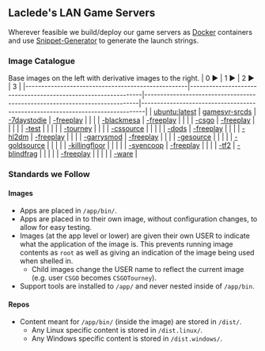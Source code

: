 ## Laclede's LAN Game Servers
Wherever feasible we build/deploy our game servers as [Docker](https://www.docker.com/) containers and use [Snippet-Generator](https://github.com/LacledesLAN/Snippet-Generator) to generate the launch strings.

### Image Catalogue
Base images on the left with derivative images to the right.
| 0 ►                                               | 1 ►                                                           | 2 ►                                                                        | 3                                                                             |
|---------------------------------------------------|---------------------------------------------------------------|----------------------------------------------------------------------------|-------------------------------------------------------------------------------|
| [ubuntu:latest](https://hub.docker.com/_/ubuntu/) | [gamesvr-srcds](https://github.com/LacledesLAN/gamesvr-srcds) | [-7daystodie](https://github.com/LacledesLAN/gamesvr-srcds-7daystodie)     | [-freeplay](https://github.com/LacledesLAN/gamesvr-srcds-7daystodie-freeplay) |
|                                                   |                                                               | [-blackmesa](https://github.com/LacledesLAN/gamesvr-srcds-blackmesa)       | [-freeplay](https://github.com/LacledesLAN/gamesvr-srcds-blackmesa-freeplay)  |
|                                                   |                                                               | [-csgo](https://github.com/LacledesLAN/gamesvr-srcds-csgo)                 | [-freeplay](https://github.com/LacledesLAN/gamesvr-srcds-csgo-freeplay)       |
|                                                   |                                                               |                                                                            | [-test](https://github.com/LacledesLAN/gamesvr-srcds-csgo-test)               |
|                                                   |                                                               |                                                                            | [-tourney](https://github.com/LacledesLAN/gamesvr-srcds-csgo-tourney)         |
|                                                   |                                                               | [-cssource](https://github.com/LacledesLAN/gamesvr-srcds-cssource)         |                                                                               |
|                                                   |                                                               | [-dods](https://github.com/LacledesLAN/gamesvr-srcds-dods)                 | [-freeplay](https://github.com/LacledesLAN/gamesvr-srcds-dods-freeplay)       |
|                                                   |                                                               | [-hl2dm](https://github.com/LacledesLAN/gamesvr-srcds-hl2dm)               | [-freeplay](https://github.com/LacledesLAN/gamesvr-srcds-hl2dm-freeplay)      |
|                                                   |                                                               | [-garrysmod](https://github.com/LacledesLAN/gamesvr-srcds-garrysmod)       | [-freeplay](https://github.com/LacledesLAN/gamesvr-srcds-garrysmod-freeplay)  |
|                                                   |                                                               | [-gesource](https://github.com/LacledesLAN/gamesvr-srcds-gesource)         |                                                                               |
|                                                   |                                                               | [-goldsource](https://github.com/LacledesLAN/gamesvr-srcds-goldsource)     |                                                                               |
|                                                   |                                                               | [-killingfloor](https://github.com/LacledesLAN/gamesvr-srcds-killingfloor) |                                                                               |
|                                                   |                                                               | [-svencoop](https://github.com/LacledesLAN/gamesvr-srcds-svencoop)         | [-freeplay](https://github.com/LacledesLAN/gamesvr-srcds-svencoop-freeplay)   |
|                                                   |                                                               | [-tf2](https://github.com/LacledesLAN/gamesvr-srcds-tf2)                   | [-blindfrag](https://github.com/LacledesLAN/gamesvr-srcds-tf2-blindfrag)      |
|                                                   |                                                               |                                                                            | [-freeplay](https://github.com/LacledesLAN/gamesvr-srcds-tf2-freeplay)        |
|                                                   |                                                               |                                                                            | [-ware](https://github.com/LacledesLAN/gamesvr-srcds-tf2-ware)                |

### Standards we Follow
#### Images
* Apps are placed in `/app/bin/`.
* Apps are placed in to their own image, without configuration changes, to allow for easy testing.
* Images (at the app level or lower) are given their own USER to indicate what the application of the image is. This prevents running image contents as `root` as well as giving an indication of the image being used when shelled in.
  * Child images change the USER name to reflect the current image (e.g. user `CSGO` becomes `CSGOTourney`).
* Support tools are installed to `/app/` and never nested inside of `/app/bin`.
#### Repos
* Content meant for `/app/bin/` (inside the image) are stored in `/dist/`.
  * Any Linux specific content is stored in `/dist.linux/`.
  * Any Windows specific content is stored in `/dist.windows/`.
